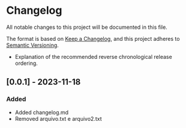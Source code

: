 # Changelog

All notable changes to this project will be documented in this file.

The format is based on [Keep a Changelog](https://keepachangelog.com/en/1.0.0/),
and this project adheres to [Semantic Versioning](https://semver.org/spec/v2.0.0.html).

- Explanation of the recommended reverse chronological release ordering.

## [0.0.1] - 2023-11-18

### Added

- Added changelog.md
- Removed arquivo.txt e arquivo2.txt